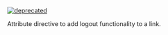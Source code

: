 [![deprecated](http://badges.github.io/stability-badges/dist/deprecated.svg)](http://github.com/badges/stability-badges)

Attribute directive to add logout functionality to a link.